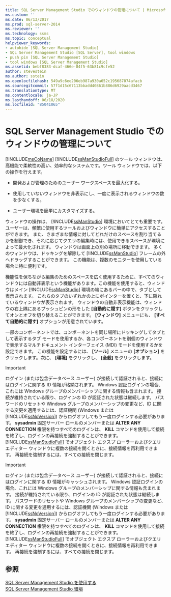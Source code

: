 ```yaml
---
title: SQL Server Management Studio でのウィンドウの管理について | Microsoft Docs
ms.custom: ''
ms.date: 06/13/2017
ms.prod: sql-server-2014
ms.reviewer: ''
ms.technology: ssms
ms.topic: conceptual
helpviewer_keywords:
- autohide [SQL Server Management Studio]
- SQL Server Management Studio [SQL Server], tool windows
- push pin [SQL Server Management Studio]
- tool windows [SQL Server Management Studio]
ms.assetid: bebf8383-dcaf-466e-84f5-63b81c9cfe52
author: stevestein
ms.author: sstein
ms.openlocfilehash: 549a9c6ee206eb987a930a652c195687074afacb
ms.sourcegitcommit: 57f1d15c67113bbadd40861b886d6929aacd3467
ms.translationtype: MT
ms.contentlocale: ja-JP
ms.lasthandoff: 06/18/2020
ms.locfileid: "85041065"
---
```

# <a name="understand-sql-server-management-studio-windows-management"></a>SQL Server Management Studio でのウィンドウの管理について
  [!INCLUDE[msCoName](../includes/msconame-md.md)] [!INCLUDE[ssManStudioFull](../includes/ssmanstudiofull-md.md)] のツール ウィンドウは、高機能で柔軟性の高い、効率的なシステムです。ツール ウィンドウでは、以下の操作を行えます。  
  
-   開発および管理のためのユーザー ワークスペースを最大化する。  
  
-   使用していないウィンドウを非表示にし、一度に表示されるウィンドウの数を少なくする。  
  
-   ユーザー環境を簡単にカスタマイズする。  
  
 ウィンドウの操作は、 [!INCLUDE[ssManStudio](../includes/ssmanstudio-md.md)] 環境においてとても重要です。 ユーザーは、頻繁に使用するツールおよびウィンドウに簡単にアクセスすることができます。 また、さまざまな情報に対してどれだけのスペースを割り当てるかを制御でき、それに応じてクエリの編集時には、使用できるスペースが環境によって最大化されます。 ウィンドウは画面上の別の場所に移動できます。 多くのウィンドウは、ドッキングを解除して [!INCLUDE[ssManStudio](../includes/ssmanstudio-md.md)] フレームの外へドラッグすることができます。 この機能は、複数のモニターを使用している場合に特に便利です。  
  
 機能性を保ちながら編集のためのスペースを広く使用するために、すべてのウィンドウには自動非表示という機能があります。この機能を使用すると、ウィンドウはメイン [!INCLUDE[ssManStudio](../includes/ssmanstudio-md.md)] 環境の端にあるバーの中で、タブとして表示されます。 これらのタブのいずれかの上にポインターを置くと、下に隠れているウィンドウが表示されます。 ウィンドウの自動非表示機能は、ウィンドウの右上隅にあるプッシュピンの形をした **[自動的に隠す]** ボタンをクリックしてオンとオフを切り替えることができます。 **[ウィンドウ]** メニューにも、 **[すべて自動的に隠す]** オプションが用意されています。  
  
 一部のコンポーネントでは、コンポーネントを同じ場所にドッキングしてタブとして表示するタブ モードを使用するか、各コンポーネントを別個のウィンドウで表示するマルチドキュメント インターフェイス (MDI) モードを使用するかを設定できます。 この機能を設定するには、 **[ツール]** メニューの **[オプション]** をクリックします。次に、 **[環境]** をクリックし、 **[全般]** をクリックします。  
  
> [!IMPORTANT]  
>  ログイン (または包含データベース ユーザー) が接続して認証されると、接続にはログインに関する ID 情報が格納されます。 Windows 認証ログインの場合、これには Windows グループのメンバーシップに関する情報も含まれます。 接続が維持されている限り、ログインの ID が認証された状態は継続します。 パスワードのリセットや Windows グループのメンバーシップの変更など、ID に関する変更を適用するには、認証機関 (Windows または [!INCLUDE[ssNoVersion](../includes/ssnoversion-md.md)]) からログオフしてもう一度ログインする必要があります。 **sysadmin** 固定サーバー ロールのメンバーまたは **ALTER ANY CONNECTION** 権限を持つすべてのログインは、 **KILL** コマンドを使用して接続を終了し、ログインの再接続を強制することができます。 [!INCLUDE[ssManStudioFull](../includes/ssmanstudiofull-md.md)] でオブジェクト エクスプ ローラーおよびクエリ エディター ウィンドウに複数の接続を開くときに、接続情報を再利用できます。 再接続を強制するには、すべての接続を閉じます。  
  
> [!IMPORTANT]  
>  ログイン (または包含データベース ユーザー) が接続して認証されると、接続にはログインに関する ID 情報がキャッシュされます。 Windows 認証ログインの場合、これには Windows グループのメンバーシップに関する情報も含まれます。 接続が維持されている限り、ログインの ID が認証された状態は継続します。 パスワードのリセットや Windows グループのメンバーシップの変更など、ID に関する変更を適用するには、認証機関 (Windows または [!INCLUDE[ssNoVersion](../includes/ssnoversion-md.md)]) からログオフしてもう一度ログインする必要があります。 **sysadmin** 固定サーバー ロールのメンバーまたは **ALTER ANY CONNECTION** 権限を持つすべてのログインは、 **KILL** コマンドを使用して接続を終了し、ログインの再接続を強制することができます。 [!INCLUDE[ssManStudioFull](../includes/ssmanstudiofull-md.md)] でオブジェクト エクスプ ローラーおよびクエリ エディター ウィンドウに複数の接続を開くときに、接続情報を再利用できます。 再接続を強制するには、すべての接続を閉じます。  
  
## <a name="see-also"></a>参照  
 [SQL Server Management Studio を使用する](../database-engine/use-sql-server-management-studio.md)   
 [SQL Server Management Studio 環境](the-sql-server-management-studio-environment.md)  
  
  
